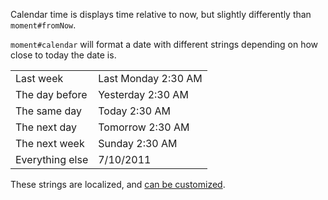 Calendar time is displays time relative to now, but slightly differently than `moment#fromNow`.

`moment#calendar` will format a date with different strings depending on how close to today the date is.

<table class="table table-striped table-bordered">
  <tr>
    <td>Last week</td>
    <td>Last Monday 2:30 AM</td>
  </tr>
  <tr>
    <td>The day before</td>
    <td>Yesterday 2:30 AM</td>
  </tr>
  <tr>
    <td>The same day</td>
    <td>Today 2:30 AM</td>
  </tr>
  <tr>
    <td>The next day</td>
    <td>Tomorrow 2:30 AM</td>
  </tr>
  <tr>
    <td>The next week</td>
    <td>Sunday 2:30 AM</td>
  </tr>
  <tr>
    <td>Everything else</td>
    <td>7/10/2011</td>
  </tr>
</table>

These strings are localized, and [can be customized](#/customization/calendar/).
